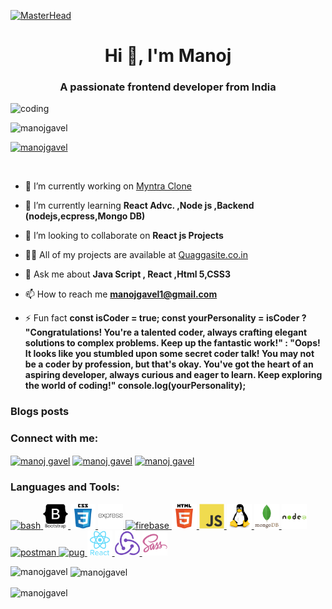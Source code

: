 [![MasterHead](https://i.pinimg.com/originals/81/17/8b/81178b47a8598f0c81c4799f2cdd4057.gif)](https://rishavchanda.io)

<h1 align="center">Hi 👋, I'm Manoj</h1>
<h3 align="center">A passionate frontend developer from India</h3>
<img alt="coding" width="400px" src="https://img.freepik.com/premium-vector/serious-concentrated-developer-programming-sites_316839-2216.jpg"/>

<p align="left"> <img src="https://cdn.dribbble.com/users/1162077/screenshots/3848914/programmer.gif" alt="manojgavel" /> </p>

<p align="left"> <a href="https://github.com/ryo-ma/github-profile-trophy"><img src="https://github-profile-trophy.vercel.app/?username=manojgavel" alt="manojgavel" /></a> </p>

<p align="left"> <a href="https://twitter.com/" target="blank"><img src="https://img.shields.io/twitter/follow/?logo=twitter&style=for-the-badge" alt="" /></a> </p>

- 🔭 I’m currently working on [Myntra Clone](https://github.com/ManojGavel/Myntra-Clone)

- 🌱 I’m currently learning **React Advc. ,Node js ,Backend (nodejs,ecpress,Mongo DB)**

- 👯 I’m looking to collaborate on **React js Projects**

- 👨‍💻 All of my projects are available at [Quaggasite.co.in](Quaggasite.co.in)

- 💬 Ask me about **Java Script , React ,Html 5,CSS3**

- 📫 How to reach me **manojgavel1@gmail.com**

- ⚡ Fun fact **const isCoder = true; const yourPersonality = isCoder ? "Congratulations! You're a talented coder, always crafting elegant solutions to complex problems. Keep up the fantastic work!" : "Oops! It looks like you stumbled upon some secret coder talk! You may not be a coder by profession, but that's okay. You've got the heart of an aspiring developer, always curious and eager to learn. Keep exploring the world of coding!" console.log(yourPersonality);**

### Blogs posts
<!-- BLOG-POST-LIST:START -->
<!-- BLOG-POST-LIST:END -->

<h3 align="left">Connect with me:</h3>
<p align="left">
<a href="https://dev.to/manoj gavel" target="blank"><img align="center" src="https://raw.githubusercontent.com/rahuldkjain/github-profile-readme-generator/master/src/images/icons/Social/devto.svg" alt="manoj gavel" height="30" width="40" /></a>
<a href="https://linkedin.com/in/manoj gavel" target="blank"><img align="center" src="https://raw.githubusercontent.com/rahuldkjain/github-profile-readme-generator/master/src/images/icons/Social/linked-in-alt.svg" alt="manoj gavel" height="30" width="40" /></a>
<a href="https://instagram.com/manoj gavel" target="blank"><img align="center" src="https://raw.githubusercontent.com/rahuldkjain/github-profile-readme-generator/master/src/images/icons/Social/instagram.svg" alt="manoj gavel" height="30" width="40" /></a>
</p>

<h3 align="left">Languages and Tools:</h3>
<p align="left"> <a href="https://www.gnu.org/software/bash/" target="_blank" rel="noreferrer"> <img src="https://www.vectorlogo.zone/logos/gnu_bash/gnu_bash-icon.svg" alt="bash" width="40" height="40"/> </a> <a href="https://getbootstrap.com" target="_blank" rel="noreferrer"> <img src="https://raw.githubusercontent.com/devicons/devicon/master/icons/bootstrap/bootstrap-plain-wordmark.svg" alt="bootstrap" width="40" height="40"/> </a> <a href="https://www.w3schools.com/css/" target="_blank" rel="noreferrer"> <img src="https://raw.githubusercontent.com/devicons/devicon/master/icons/css3/css3-original-wordmark.svg" alt="css3" width="40" height="40"/> </a> <a href="https://expressjs.com" target="_blank" rel="noreferrer"> <img src="https://raw.githubusercontent.com/devicons/devicon/master/icons/express/express-original-wordmark.svg" alt="express" width="40" height="40"/> </a> <a href="https://firebase.google.com/" target="_blank" rel="noreferrer"> <img src="https://www.vectorlogo.zone/logos/firebase/firebase-icon.svg" alt="firebase" width="40" height="40"/> </a> <a href="https://www.w3.org/html/" target="_blank" rel="noreferrer"> <img src="https://raw.githubusercontent.com/devicons/devicon/master/icons/html5/html5-original-wordmark.svg" alt="html5" width="40" height="40"/> </a> <a href="https://developer.mozilla.org/en-US/docs/Web/JavaScript" target="_blank" rel="noreferrer"> <img src="https://raw.githubusercontent.com/devicons/devicon/master/icons/javascript/javascript-original.svg" alt="javascript" width="40" height="40"/> </a> <a href="https://www.linux.org/" target="_blank" rel="noreferrer"> <img src="https://raw.githubusercontent.com/devicons/devicon/master/icons/linux/linux-original.svg" alt="linux" width="40" height="40"/> </a> <a href="https://www.mongodb.com/" target="_blank" rel="noreferrer"> <img src="https://raw.githubusercontent.com/devicons/devicon/master/icons/mongodb/mongodb-original-wordmark.svg" alt="mongodb" width="40" height="40"/> </a> <a href="https://nodejs.org" target="_blank" rel="noreferrer"> <img src="https://raw.githubusercontent.com/devicons/devicon/master/icons/nodejs/nodejs-original-wordmark.svg" alt="nodejs" width="40" height="40"/> </a> <a href="https://postman.com" target="_blank" rel="noreferrer"> <img src="https://www.vectorlogo.zone/logos/getpostman/getpostman-icon.svg" alt="postman" width="40" height="40"/> </a> <a href="https://pugjs.org" target="_blank" rel="noreferrer"> <img src="https://cdn.worldvectorlogo.com/logos/pug.svg" alt="pug" width="40" height="40"/> </a> <a href="https://reactjs.org/" target="_blank" rel="noreferrer"> <img src="https://raw.githubusercontent.com/devicons/devicon/master/icons/react/react-original-wordmark.svg" alt="react" width="40" height="40"/> </a> <a href="https://redux.js.org" target="_blank" rel="noreferrer"> <img src="https://raw.githubusercontent.com/devicons/devicon/master/icons/redux/redux-original.svg" alt="redux" width="40" height="40"/> </a> <a href="https://sass-lang.com" target="_blank" rel="noreferrer"> <img src="https://raw.githubusercontent.com/devicons/devicon/master/icons/sass/sass-original.svg" alt="sass" width="40" height="40"/> </a> </p>

<p><img align="left" src="https://github-readme-stats.vercel.app/api/top-langs?username=manojgavel&show_icons=true&locale=en&layout=compact" alt="manojgavel" /></p>

<p>&nbsp;<img align="center" src="https://github-readme-stats.vercel.app/api?username=manojgavel&show_icons=true&locale=en" alt="manojgavel" /></p>

<p><img align="center" src="https://github-readme-streak-stats.herokuapp.com/?user=manojgavel&" alt="manojgavel" /></p>
